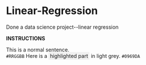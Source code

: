 # Linear-Regression
Done a data science project--linear regression

**INSTRUCTIONS**

This is a normal sentence.  
`#RRGGBB` Here is a <span style="background-color: #f0f0f0; padding: 2px 4px;">highlighted part</span> in light grey.
`#0969DA`
